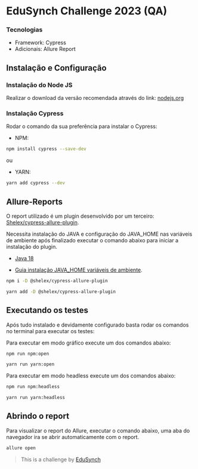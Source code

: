 # EduSynch Challenge 2023 (QA) 

### Tecnologias

- Framework: Cypress
- Adicionais: Allure Report

## Instalação e Configuração 

### Instalação do Node JS

Realizar o download da versão recomendada através do link: [nodejs.org](<https://nodejs.org/en/>) 

### Instalação Cypress

Rodar o comando da sua preferência para instalar o Cypress:

- NPM:
```Bash
npm install cypress --save-dev
```
ou
- YARN:
```Bash
yarn add cypress --dev
```

## Allure-Reports

O report utilizado é um plugin desenvolvido por um terceiro: [Shelex/cypress-allure-plugin](<https://github.com/Shelex/cypress-allure-plugin>).

Necessita instalação do JAVA e configuração do JAVA_HOME nas variáveis de ambiente após finalizado executar o comando abaixo para iniciar a instalação do plugin.

- [Java 18](<https://www.oracle.com/java/technologies/javase/jdk18-archive-downloads.html>)

- [Guia instalação JAVA_HOME variáveis de ambiente](<https://confluence.atlassian.com/confbr1/configurando-a-variavel-java_home-no-windows-933709538.html>).


```Bash
npm i -D @shelex/cypress-allure-plugin
```

```Bash
yarn add -D @shelex/cypress-allure-plugin
```

## Executando os testes

Após tudo instalado e devidamente configurado basta rodar os comandos no terminal para executar os testes:

Para executar em modo gráfico execute um dos comandos abaixo:

```Bash
npm run npm:open
```
```Bash
yarn run yarn:open
```

Para executar em modo headless execute um dos comandos abaixo:

```Bash
npm run npm:headless
```
```Bash
yarn run yarn:headless
```

## Abrindo o report

Para visualizar o report do Allure, executar o comando abaixo, uma aba do navegador ira se abrir automaticamente com o report.

```Bash
allure open
```

>This is a challenge by [EduSynch](<https://edusynch.com/>)
